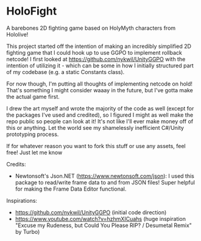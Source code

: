 # HoloFight

A barebones 2D fighting game based on HolyMyth characters from Hololive!

This project started off the intention of making an incredibly simplified 2D fighting game that I could hook up to use GGPO to implement rollback netcode! I first looked at https://github.com/nykwil/UnityGGPO with the intention of utilizing it - which can be some in how I initially structured part of my codebase (e.g. a static Constants class).

For now though, I'm putting all thoughts of implementing netcode on hold! That's something I might consider waaay in the future, but I've gotta make the actual game first.

I drew the art myself and wrote the majority of the code as well (except for the packages I've used and credited), so I figured I might as well make the repo public so people can look at it! It's not like I'll ever make money off of this or anything. Let the world see my shamelessly inefficient C#/Unity prototyping process.

If for whatever reason you want to fork this stuff or use any assets, feel free! Just let me know 

Credits:
- Newtonsoft's Json.NET (https://www.newtonsoft.com/json): I used this package to read/write frame data to and from JSON files! Super helpful for making the Frame Data Editor functional.

Inspirations:
- https://github.com/nykwil/UnityGGPO (initial code direction)
- https://www.youtube.com/watch?v=hzhmXICuahs (huge inspiration "Excuse my Rudeness, but Could You Please RIP? / Desumetal Remix" by Turbo)
